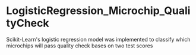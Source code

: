 # LogisticRegression_Microchip_QualityCheck
Scikit-Learn's logistic regression model was implemented to classify which microchips will pass quality check bases on two test scores 
